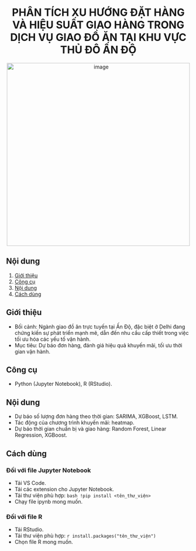 <h1 align="center">
  PHÂN TÍCH XU HƯỚNG ĐẶT HÀNG VÀ HIỆU SUẤT GIAO HÀNG TRONG DỊCH VỤ GIAO ĐỒ ĂN TẠI KHU VỰC THỦ ĐÔ ẤN ĐỘ
</h1>


<p align="center">
  <img src="https://github.com/user-attachments/assets/15e82cb8-adee-4bc5-8e7f-c5d146d060bd" alt="image" width="500"/>
</p>


## Nội dung
1. [Giới thiệu](#1.-Giới-thiệu)
2. [Công cụ](#2.-Công-cụ)
3. [Nội dung](#3.-Nội-dung)
4. [Cách dùng](#4.-Cách-dùng)  

## Giới thiệu
- Bối cảnh:  Ngành giao đồ ăn trực tuyến tại Ấn Độ, đặc biệt ở Delhi đang chứng kiến sự phát triển mạnh mẽ, dẫn đến nhu cầu cấp thiết trong việc tối ưu hóa các yếu tố vận hành.
- Mục tiêu: Dự báo đơn hàng, đánh giá hiệu quả khuyến mãi, tối ưu thời gian vận hành.  

## Công cụ
- Python (Jupyter Notebook), R (RStudio).

## Nội dung
- Dự báo số lượng đơn hàng theo thời gian: SARIMA, XGBoost, LSTM.  
- Tác động của chương trình khuyến mãi: heatmap.
- Dự báo thời gian chuẩn bị và giao hàng: Random Forest, Linear Regression, XGBoost.  

## Cách dùng
### Đối với file Jupyter Notebook
- Tải VS Code.
- Tải các extension cho Jupyter Notebook.
- Tải thư viện phù hợp:
``bash
!pip install <tên_thư_viện>
``
- Chạy file ipynb mong muốn.
### Đối với file R
- Tải RStudio.
- Tải thư viện phù hợp:
``r
install.packages("tên_thư_viện")
``
- Chọn file R mong muốn.  
